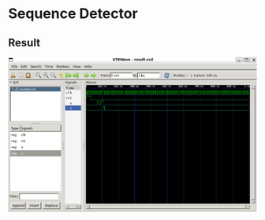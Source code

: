 <h1>Sequence Detector</h1>
<h2>Result</h2>
<img src="./Sequence Detector.png">
<ing src="./SeqDec1011.png">
